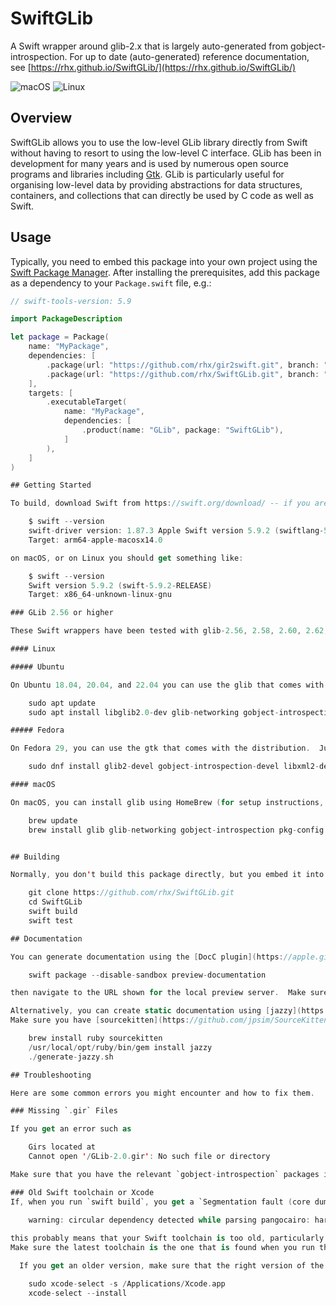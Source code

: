 # SwiftGLib

A Swift wrapper around glib-2.x that is largely auto-generated from gobject-introspection.
For up to date (auto-generated) reference documentation, see
[https://rhx.github.io/SwiftGLib/](https://rhx.github.io/SwiftGLib/)

![macOS](https://github.com/rhx/SwiftGLib/actions/workflows/macOS.yml/badge.svg?branch=development)
![Linux](https://github.com/rhx/SwiftGLib/actions/workflows/Linux.yml/badge.svg?branch=development)

## Overview

SwiftGLib allows you to use the low-level GLib library directly from Swift
without having to resort to using the low-level C interface.
GLib has been in development for many years and is used by numerous open source
programs and libraries including [Gtk](https://github.com/rhx/SwiftGtk).
GLib is particularly useful for organising low-level data by providing abstractions
for data structures, containers, and collections that can directly be used by C code
as well as Swift.

## Usage

Typically, you need to embed this package into your own project using the
[Swift Package Manager](https://swift.org/package-manager/).
After installing the prerequisites, add this package as a dependency to your `Package.swift` file, e.g.:

```swift
// swift-tools-version: 5.9

import PackageDescription

let package = Package(
    name: "MyPackage",
    dependencies: [
        .package(url: "https://github.com/rhx/gir2swift.git", branch: "main"),
        .package(url: "https://github.com/rhx/SwiftGLib.git", branch: "main"),
    ],
    targets: [
        .executableTarget(
            name: "MyPackage",
            dependencies: [
                .product(name: "GLib", package: "SwiftGLib"),
            ]
        ),
    ]
)

## Getting Started

To build, download Swift from https://swift.org/download/ -- if you are using macOS, make sure you have the command line tools installed as well).  Test that your compiler works using `swift --version`, which should give you something like

	$ swift --version
    swift-driver version: 1.87.3 Apple Swift version 5.9.2 (swiftlang-5.9.2.2.56 clang-1500.1.0.2.5)
    Target: arm64-apple-macosx14.0

on macOS, or on Linux you should get something like:

	$ swift --version
	Swift version 5.9.2 (swift-5.9.2-RELEASE)
	Target: x86_64-unknown-linux-gnu

### GLib 2.56 or higher

These Swift wrappers have been tested with glib-2.56, 2.58, 2.60, 2.62, 2.64, 2.66, 2.68, 2.70, 2.72, 2.73, 2.74, 2.76, and 2.78.  They should work with higher versions, but YMMV.  Also make sure you have `gobject-introspection` and its `.gir` files installed.

#### Linux

##### Ubuntu

On Ubuntu 18.04, 20.04, and 22.04 you can use the glib that comes with the distribution.  Just install with the `apt` package manager:

	sudo apt update
	sudo apt install libglib2.0-dev glib-networking gobject-introspection libgirepository1.0-dev libxml2-dev jq

##### Fedora

On Fedora 29, you can use the gtk that comes with the distribution.  Just install with the `dnf` package manager:

	sudo dnf install glib2-devel gobject-introspection-devel libxml2-devel jq

#### macOS

On macOS, you can install glib using HomeBrew (for setup instructions, see http://brew.sh):

	brew update
	brew install glib glib-networking gobject-introspection pkg-config jq


## Building

Normally, you don't build this package directly, but you embed it into your own project (see 'Usage' above).  However, you can build and test this module separately to ensure that everything works.  Make sure you have all the prerequisites installed (see above).  After that, you can simply clone this repository and build the command line executable (be patient, this will download all the required dependencies and take a while to compile) using

	git clone https://github.com/rhx/SwiftGLib.git
	cd SwiftGLib
    swift build
    swift test

## Documentation

You can generate documentation using the [DocC plugin](https://apple.github.io/swift-docc-plugin/documentation/swiftdoccplugin/).  To preview documentation matching your local installation, simply run

    swift package --disable-sandbox preview-documentation

then navigate to the URL shown for the local preview server.  Make sure you have JavaScript enabled in your browser.

Alternatively, you can create static documentation using [jazzy](https://github.com/realm/jazzy).
Make sure you have [sourcekitten](https://github.com/jpsim/SourceKitten) and [jazzy](https://github.com/realm/jazzy) installed, e.g. on macOS (x86_64):

	brew install ruby sourcekitten
	/usr/local/opt/ruby/bin/gem install jazzy
	./generate-jazzy.sh

## Troubleshooting

Here are some common errors you might encounter and how to fix them.

### Missing `.gir` Files

If you get an error such as

	Girs located at
	Cannot open '/GLib-2.0.gir': No such file or directory

Make sure that you have the relevant `gobject-introspection` packages installed (as per the Pre-requisites section), including their `.gir` and `.pc` files.

### Old Swift toolchain or Xcode
If, when you run `swift build`, you get a `Segmentation fault (core dumped)` or circular dependency error such as

	warning: circular dependency detected while parsing pangocairo: harfbuzz -> freetype2 -> harfbuzz
	
this probably means that your Swift toolchain is too old, particularly on Linux.
Make sure the latest toolchain is the one that is found when you run the Swift compiler (see above).

  If you get an older version, make sure that the right version of the swift compiler is found first in your `PATH`.  On macOS, use xcode-select to select and install the latest version, e.g.:

	sudo xcode-select -s /Applications/Xcode.app
	xcode-select --install
